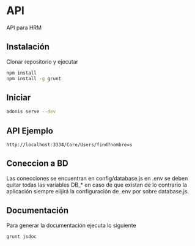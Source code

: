 # API

API para HRM

## Instalación

Clonar repositorio y ejecutar

```bash
npm install
npm install -g grunt
```

## Iniciar

```bash
adonis serve --dev
```

## API Ejemplo
    http://localhost:3334/Core/Users/find?nombre=s

## Coneccion a BD
Las conecciones se encuentran en config/database.js
en .env se deben quitar todas las variables DB_* en caso de que existan de lo contrario la aplicación siempre elijirá la configuración de .env por sobre database.js.

## Documentación
Para generar la documentación ejecuta lo siguiente 
```bash
grunt jsdoc
```